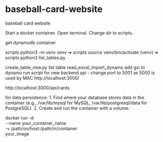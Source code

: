 # baseball-card-website
baseball card website


Start a docker container. Open terminal. Change dir to scripts.

get dynamodb container

scripts python3 -m venv venv 
➜  scripts source venv/bin/activate
(venv) ➜  scripts python3 list_tables.py 

create_table_new.py
list table
read_excel_import_dynamo
add gsi to dynamo
run script for new backend api -  change port to 5001 as 5000 is used by MAC
http://localhost:3000/

http://localhost:3000/api/cards


for data persistence:
	1.	Find where your database stores data in the container (e.g., /var/lib/mysql for MySQL, /var/lib/postgresql/data for PostgreSQL).
	2.	Create and run the container with a volume:

docker run -d \
--name your_container_name \
-v /path/on/host:/path/in/container \
your_image